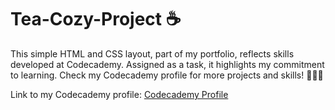 # Tea-Cozy-Project ☕️

This simple HTML and CSS layout, part of my portfolio, reflects skills developed at Codecademy. Assigned as a task, it highlights my commitment to learning. Check my Codecademy profile for more projects and skills! 🚀👨‍💻

Link to my Codecademy profile: [Codecademy Profile](https://www.codecademy.com/profiles/mat_dweb )
